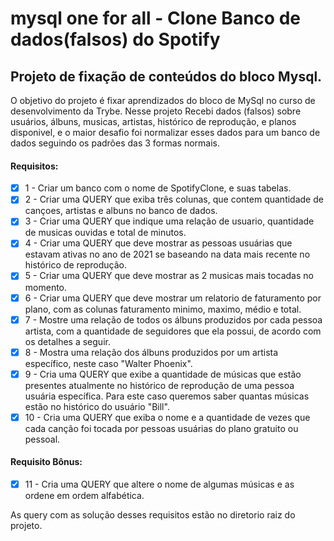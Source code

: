 # mysql one for all - Clone Banco de dados(falsos) do Spotify
## Projeto de fixação de conteúdos do bloco Mysql.

O objetivo do projeto é fixar aprendizados do bloco de MySql no curso de desenvolvimento da Trybe.
Nesse projeto Recebi dados (falsos) sobre usuários, álbuns, musicas, artistas, histórico de reprodução, e planos disponivel, e o maior desafio foi normalizar esses dados para um banco de dados seguindo os padrões das 3 formas normais.

#### Requisitos:
- [x] 1 - Criar um banco com o nome de SpotifyClone, e suas tabelas.
- [x] 2 - Criar uma QUERY que exiba três colunas, que contem quantidade de cançoes, artistas e albuns no banco de dados.
- [x] 3 - Criar uma QUERY que indique uma relação de usuario, quantidade de musicas ouvidas e total de minutos.
- [x] 4 - Criar uma QUERY que deve mostrar as pessoas usuárias que estavam ativas no ano de 2021 se baseando na data mais recente no histórico de reprodução.
- [x] 5 -  Criar uma QUERY que deve mostrar as 2 musicas mais tocadas no momento.
- [x] 6 - Criar uma QUERY que deve mostrar um relatorio de faturamento por plano, com as colunas faturamento minimo, maximo, médio e total.
- [x] 7 - Mostre uma relação de todos os álbuns produzidos por cada pessoa artista, com a quantidade de seguidores que ela possui, de acordo com os detalhes a seguir. 
- [x] 8 - Mostra uma relação dos álbuns produzidos por um artista específico, neste caso "Walter Phoenix".
- [x] 9 - Cria uma QUERY que exibe a quantidade de músicas que estão presentes atualmente no histórico de reprodução de uma pessoa usuária específica. Para este caso queremos saber quantas músicas estão no histórico do usuário "Bill".
- [x] 10 - Cria uma QUERY que exiba o nome e a quantidade de vezes que cada canção foi tocada por pessoas usuárias do plano gratuito ou pessoal.

#### Requisito Bônus:
- [x] 11 - Cria uma QUERY que altere o nome de algumas músicas e as ordene em ordem alfabética.

As query com as solução desses requisitos estão no diretorio raiz do projeto.

